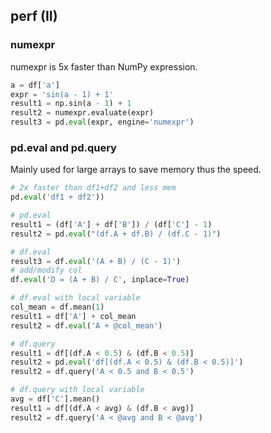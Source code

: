 ## perf (II)

### numexpr
numexpr is 5x faster than NumPy expression.

```python
a = df['a']
expr = 'sin(a - 1) + 1'
result1 = np.sin(a - 1) + 1
result2 = numexpr.evaluate(expr)    
result3 = pd.eval(expr, engine='numexpr')
```

### pd.eval and pd.query
Mainly used for large arrays to save memory thus the speed.

```python
# 2x faster than df1+df2 and less mem
pd.eval('df1 + df2'))

# pd.eval
result1 = (df['A'] + df['B']) / (df['C'] - 1)
result2 = pd.eval("(df.A + df.B) / (df.C - 1)")

# df.eval
result3 = df.eval('(A + B) / (C - 1)')
# add/modify col
df.eval('D = (A + B) / C', inplace=True)

# df.eval with local variable
col_mean = df.mean(1)
result1 = df['A'] + col_mean
result2 = df.eval('A + @col_mean')

# df.query
result1 = df[(df.A < 0.5) & (df.B < 0.5)]
result2 = pd.eval('df[(df.A < 0.5) & (df.B < 0.5)]')
result2 = df.query('A < 0.5 and B < 0.5')

# df.query with local variable
avg = df['C'].mean()
result1 = df[(df.A < avg) & (df.B < avg)]
result2 = df.query('A < @avg and B < @avg')
```